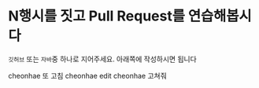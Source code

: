 # N행시를 짓고 Pull Request를 연습해봅시다

`깃허브` 또는 `자바`중 하나로 지어주세요. 
아래쪽에 작성하시면 됩니다

cheonhae 또 고침
cheonhae edit
cheonhae 고쳐줘
